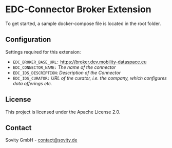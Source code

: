 # EDC-Connector Broker Extension
To get started, a sample docker-compose file is located in the root folder.

## Configuration
Settings required for this extension:

- `EDC_BROKER_BASE_URL:` https://broker.dev.mobility-dataspace.eu
- `EDC_CONNECTOR_NAME:` _The name of the connector_ 
- `EDC_IDS_DESCRIPTION`: _Description of the Connector_
- `EDC_IDS_CURATOR:` _URL of the curator, i.e. the company, which configures data offerings etc._

## License
This project is licensed under the Apache License 2.0.

## Contact
Sovity GmbH - contact@sovity.de